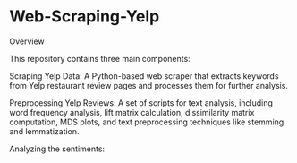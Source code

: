 # Web-Scraping-Yelp

Overview

This repository contains three main components:

Scraping Yelp Data: A Python-based web scraper that extracts keywords from Yelp restaurant review pages and processes them for further analysis.

Preprocessing Yelp Reviews: A set of scripts for text analysis, including word frequency analysis, lift matrix calculation, dissimilarity matrix computation, MDS plots, and text preprocessing techniques like stemming and lemmatization.

Analyzing the sentiments:


